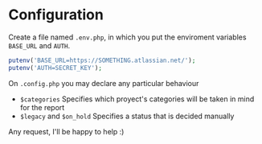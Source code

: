 # Configuration
Create a file named `.env.php`, in which you put the enviroment variables `BASE_URL` and `AUTH`.
```php
putenv('BASE_URL=https://SOMETHING.atlassian.net/');
putenv('AUTH=SECRET_KEY');
```
On `.config.php` you may declare any particular behaviour
* `$categories` Specifies which proyect's categories will be taken in mind for the report
* `$legacy` and `$on_hold` Specifies a status that is decided manually

Any request, I'll be happy to help :)
